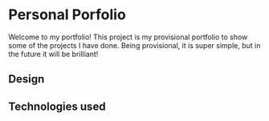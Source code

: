 # Personal Porfolio 

Welcome to my portfolio! 
This project is my provisional portfolio to show some of the projects I have done. Being provisional, it is super simple, but in the future it will be brilliant!

## Design
## Technologies used
